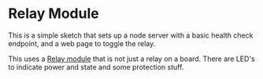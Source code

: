 # Relay Module
This is a simple sketch that sets up a node server with a basic health check endpoint, and a web page to toggle the relay.

This uses a [Relay module](https://www.amazon.com/gp/product/B07TKJ6XSM/ref=ppx_yo_dt_b_asin_title_o00_s00?ie=UTF8&th=1) that is not just a relay on a board. There are LED's to indicate power and state and some protection stuff.